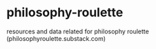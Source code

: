# philosophy-roulette

resources and data related for philosophy roulette (philosophyroulette.substack.com)
